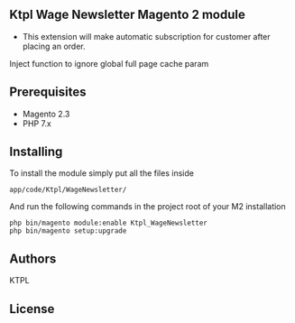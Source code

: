## Ktpl Wage Newsletter Magento 2 module

-  This extension will make automatic subscription for customer after placing an order.

Inject function to ignore global full page cache param

## Prerequisites

* Magento 2.3
* PHP 7.x


## Installing

To install the module simply put all the files inside 

```
app/code/Ktpl/WageNewsletter/

```

And run the following commands in the project root of your M2 installation

```
php bin/magento module:enable Ktpl_WageNewsletter
php bin/magento setup:upgrade

```

## Authors
  KTPL


## License
